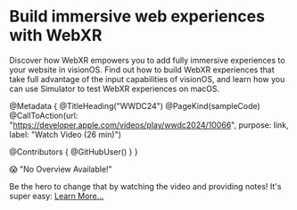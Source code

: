 # Build immersive web experiences with WebXR

Discover how WebXR empowers you to add fully immersive experiences to your website in visionOS. Find out how to build WebXR experiences that take full advantage of the input capabilities of visionOS, and learn how you can use Simulator to test WebXR experiences on macOS.

@Metadata {
   @TitleHeading("WWDC24")
   @PageKind(sampleCode)
   @CallToAction(url: "https://developer.apple.com/videos/play/wwdc2024/10066", purpose: link, label: "Watch Video (26 min)")

   @Contributors {
      @GitHubUser(<replace this with your GitHub handle>)
   }
}

😱 "No Overview Available!"

Be the hero to change that by watching the video and providing notes! It's super easy:
 [Learn More…](https://wwdcnotes.com/documentation/wwdcnotes/contributing)
